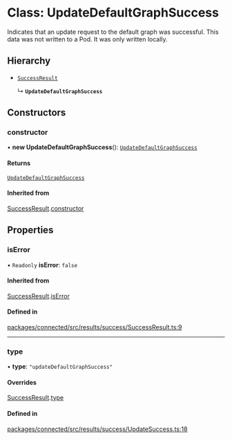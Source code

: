 # Class: UpdateDefaultGraphSuccess

Indicates that an update request to the default graph was successful. This
data was not written to a Pod. It was only written locally.

## Hierarchy

- [`SuccessResult`](SuccessResult.md)

  ↳ **`UpdateDefaultGraphSuccess`**

## Constructors

### constructor

• **new UpdateDefaultGraphSuccess**(): [`UpdateDefaultGraphSuccess`](UpdateDefaultGraphSuccess.md)

#### Returns

[`UpdateDefaultGraphSuccess`](UpdateDefaultGraphSuccess.md)

#### Inherited from

[SuccessResult](SuccessResult.md).[constructor](SuccessResult.md#constructor)

## Properties

### isError

• `Readonly` **isError**: ``false``

#### Inherited from

[SuccessResult](SuccessResult.md).[isError](SuccessResult.md#iserror)

#### Defined in

[packages/connected/src/results/success/SuccessResult.ts:9](https://github.com/o-development/ldo/blob/2085e12f9f1a1b9db0429a041343e0568e3bede9/packages/connected/src/results/success/SuccessResult.ts#L9)

___

### type

• **type**: ``"updateDefaultGraphSuccess"``

#### Overrides

[SuccessResult](SuccessResult.md).[type](SuccessResult.md#type)

#### Defined in

[packages/connected/src/results/success/UpdateSuccess.ts:18](https://github.com/o-development/ldo/blob/2085e12f9f1a1b9db0429a041343e0568e3bede9/packages/connected/src/results/success/UpdateSuccess.ts#L18)
